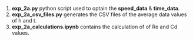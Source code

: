 1. <b>exp_2a.py</b> python script used to optain the <b>speed_data</b> & <b>time_data</b>.
   </br>
2. <b>exp_2a_csv_files.py</b> generates the CSV files of the average data values of h and t. </br>
3. <b>exp_2a_calculations.ipynb</b> contains the calculation of of Re and Cd values.
